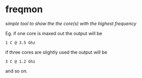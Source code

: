 # freqmon
*simple tool to show the the core(s) with the highest frequency*

Eg. if one core is maxed out the output will be 

`1 C @ 3.5 Ghz`

if three cores are slightly used the output will be 

`3 C @ 1.2 Ghz`

and so on.